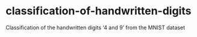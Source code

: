 # classification-of-handwritten-digits
Classification of the handwritten digits ‘4 and 9’ from the MNIST dataset
